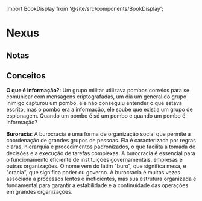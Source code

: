 import BookDisplay from '@site/src/components/BookDisplay';

# Nexus

<BookDisplay 
  title="Nexus: Uma breve história das redes de informação, da Idade da Pedra à inteligência artificial"
  author="Yuval Noah Harari"
  coverImage="https://m.media-amazon.com/images/I/71vbRyfPiXL._SY425_.jpg"
  publishDate="2024"
  summary="Nexus é uma obra que explora a evolução das redes de informação ao longo da história, desde as primeiras formas de comunicação até as tecnologias avançadas de inteligência artificial. Harari analisa como essas redes moldaram sociedades, economias e culturas, destacando a interconexão entre eventos aparentemente isolados e o impacto das tecnologias emergentes na vida humana. O livro oferece uma visão abrangente sobre como as redes complexas influenciam nosso mundo contemporâneo e os desafios que elas apresentam."
/>

## Notas



## Conceitos


**O que é informação?**: Um grupo militar utilizava pombos correios para se comunicar com mensagens criptografadas, um dia um general do grupo inimigo capturou um pombo, ele não conseguiu entender o que estava escrito, mas o pombo era a informação, ele soube que existia um grupo de espionagem. Quando um pombo é só um pombo e quando um pombo é informação?

**Buroracia**: A burocracia é uma forma de organização social que permite a coordenação de grandes grupos de pessoas. Ela é caracterizada por regras claras, hierarquia e procedimentos padronizados, o que facilita a tomada de decisões e a execução de tarefas complexas. A burocracia é essencial para o funcionamento eficiente de instituições governamentais, empresas e outras organizações. O nome vem do latim "buro", que significa mesa, e "cracia", que significa poder ou governo. A burocracia é muitas vezes associada a processos lentos e ineficientes, mas sua estrutura organizada é fundamental para garantir a estabilidade e a continuidade das operações em grandes organizações.
